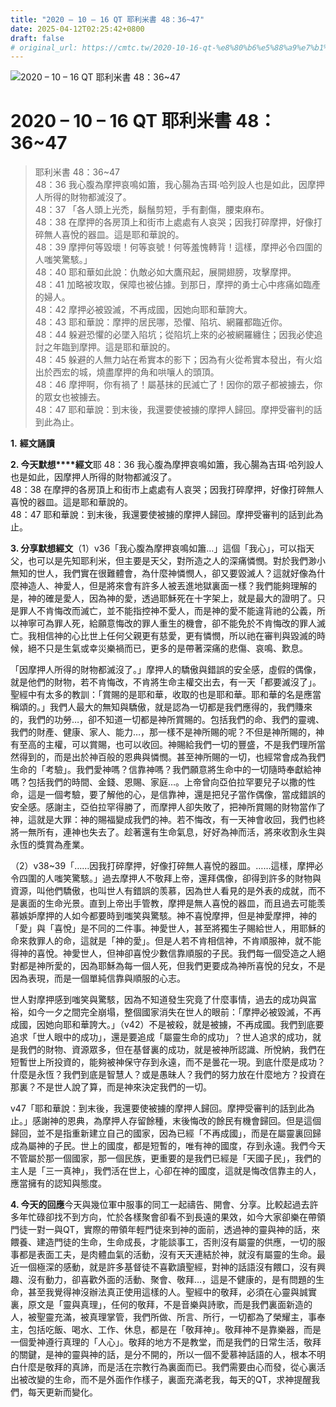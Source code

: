 ```yaml
---
title: "2020 – 10 – 16 QT 耶利米書 48：36~47"
date: 2025-04-12T02:25:42+0800
draft: false
# original_url: https://cmtc.tw/2020-10-16-qt-%e8%80%b6%e5%88%a9%e7%b1%b3%e6%9b%b8-48%ef%bc%9a3647
---
```


![2020 – 10 – 16 QT 耶利米書 48：36~47](/images/qt.jpg   "2020 – 10 – 16 QT 耶利米書 48：36~47")

# 2020 – 10 – 16 QT 耶利米書 48：36~47

> 耶利米書 48：36~47  
> 48：36 我心腹為摩押哀鳴如簫，我心腸為吉珥‧哈列設人也是如此，因摩押人所得的財物都滅沒了。  
> 48：37 「各人頭上光禿，鬍鬚剪短，手有劃傷，腰束麻布。  
> 48：38 在摩押的各房頂上和街市上處處有人哀哭；因我打碎摩押，好像打碎無人喜悅的器皿。這是耶和華說的。  
> 48：39 摩押何等毀壞！何等哀號！何等羞愧轉背！這樣，摩押必令四圍的人嗤笑驚駭。」  
> 48：40 耶和華如此說：仇敵必如大鷹飛起，展開翅膀，攻擊摩押。  
> 48：41 加略被攻取，保障也被佔據。到那日，摩押的勇士心中疼痛如臨產的婦人。  
> 48：42 摩押必被毀滅，不再成國，因她向耶和華誇大。  
> 48：43 耶和華說：摩押的居民哪，恐懼、陷坑、網羅都臨近你。  
> 48：44 躲避恐懼的必墜入陷坑；從陷坑上來的必被網羅纏住；因我必使追討之年臨到摩押。這是耶和華說的。  
> 48：45 躲避的人無力站在希實本的影下；因為有火從希實本發出，有火焰出於西宏的城，燒盡摩押的角和哄嚷人的頭頂。  
> 48：46 摩押啊，你有禍了！屬基抹的民滅亡了！因你的眾子都被擄去，你的眾女也被擄去。  
> 48：47 耶和華說：到末後，我還要使被擄的摩押人歸回。摩押受審判的話到此為止。

**1.** **經文誦讀**

**2. 今天默想****經文**耶 48：36 我心腹為摩押哀鳴如簫，我心腸為吉珥‧哈列設人也是如此，因摩押人所得的財物都滅沒了。  
48：38 在摩押的各房頂上和街市上處處有人哀哭；因我打碎摩押，好像打碎無人喜悅的器皿。這是耶和華說的。  
48：47 耶和華說：到末後，我還要使被擄的摩押人歸回。摩押受審判的話到此為止。

**3. 分享默想經文**（1）v36「我心腹為摩押哀鳴如簫…」這個「我心」，可以指天父，也可以是先知耶利米，但主要是天父，對所造之人的深痛憐憫。對於我們渺小無知的世人，我們實在很難體會，為什麼神憐憫人，卻又要毀滅人？這就好像為什麼神造人、神愛人，但是將來會有許多人被丟進地獄裏面一樣？我們能夠理解的是，神的確是愛人，因為神的愛，透過耶穌死在十字架上，就是最大的證明了。只是罪人不肯悔改而滅亡，並不能指控神不愛人，而是神的愛不能違背祂的公義，所以神寧可為罪人死，給願意悔改的罪人重生的機會，卻不能免於不肯悔改的罪人滅亡。我相信神的心比世上任何父親更有慈愛，更有憐憫，所以祂在審判與毀滅的時候，絕不只是生氣或幸災樂禍而已，更多的是帶著深痛的悲傷、哀鳴、歎息。

「因摩押人所得的財物都滅沒了。」摩押人的驕傲與錯誤的安全感，虛假的偶像，就是他們的財物，若不肯悔改，不肯將生命主權交出去，有一天「都要滅沒了」。聖經中有太多的教訓：「賞賜的是耶和華，收取的也是耶和華。耶和華的名是應當稱頌的。」我們人最大的無知與驕傲，就是認為一切都是我們應得的，我們賺來的，我們的功勞…，卻不知道一切都是神所賞賜的。包括我們的命、我們的靈魂、我們的財產、健康、家人、能力…，那一樣不是神所賜的呢？不但是神所賜的，神有至高的主權，可以賞賜，也可以收回。神賜給我們一切的豐盛，不是我們理所當然得到的，而是出於神百般的恩典與憐憫。甚至神所賜的一切，也經常會成為我們生命的「考驗」。我們愛神嗎？信靠神嗎？我們願意將生命中的一切隨時奉獻給神嗎？包括我們的時間、金錢、恩賜、家庭…。上帝曾向亞伯拉罕要兒子以撒的性命，這是一個考驗，要了解他的心，是信靠神，還是把兒子當作偶像，當成錯誤的安全感。感謝主，亞伯拉罕得勝了，而摩押人卻失敗了，把神所賞賜的財物當作了神，這就是大罪：神的賜福變成我們的神。若不悔改，有一天神會收回，我們也終將一無所有，連神也失去了。趁著還有生命氣息，好好為神而活，將來收割永生與永恆的獎賞為產業。

（2）v38~39「……因我打碎摩押，好像打碎無人喜悅的器皿。……這樣，摩押必令四圍的人嗤笑驚駭。」過去摩押人不敬拜上帝，還拜偶像，卻得到許多的財物與資源，叫他們驕傲，也叫世人有錯誤的羡慕，因為世人看見的是外表的成就，而不是裏面的生命光景。直到上帝出手管教，摩押是無人喜悅的器皿，而且過去可能羡慕嫉妒摩押的人如今都要時到嗤笑與驚駭。神不喜悅摩押，但是神愛摩押，神的「愛」與「喜悅」是不同的二件事。神愛世人，甚至將獨生子賜給世人，用耶穌的命來救罪人的命，這就是「神的愛」。但是人若不肯相信神，不肯順服神，就不能得神的喜悅。神愛世人，但神卻喜悅少數信靠順服的子民。我們每一個受造之人絕對都是神所愛的，因為耶穌為每一個人死，但我們更要成為神所喜悅的兒女，不是因為表現，而是一個單純信靠與順服的心志。

世人對摩押感到嗤笑與驚駭，因為不知道發生究竟了什麼事情，過去的成功與富裕，如今一夕之間完全崩塌，整個國家消失在世人的眼前：「摩押必被毀滅，不再成國，因她向耶和華誇大。」（v42）不是被殺，就是被擄，不再成國。我們到底要追求「世人眼中的成功」，還是要追成「屬靈生命的成功」？世人追求的成功，就是我們的財物、資源眾多，但在基督裏的成功，就是被神所認識、所悅納，我們在短暫世上所投資的，能夠被神保守存到永遠，而不是曇花一現。到底什麼是成功？什麼是永恆？我們到底是智慧人？或是愚昧人？我們的努力放在什麼地方？投資在那裏？不是世人說了算，而是神來決定我們的一切。

v47「耶和華說：到末後，我還要使被擄的摩押人歸回。摩押受審判的話到此為止。」感謝神的恩典，為摩押人存留餘種，末後悔改的餘民有機會歸回。但是這個歸回，並不是指重新建立自己的國家，因為已經「不再成國」，而是在屬靈裏回歸成為屬神的子民。世上的國度，都是短暫的，唯有神的國度，存到永遠。我們今天不管屬於那一個國家，那一個民族，更重要的是我們已經是「天國子民」，我們的主人是「三一真神」，我們活在世上，心卻在神的國度，這就是悔改信靠主的人，應當擁有的認知與態度。

**4. 今天的回應**今天與幾位軍中服事的同工一起禱告、開會、分享。比較起過去許多年忙碌卻找不到方向，忙於各樣聚會卻看不到長遠的果效，如今大家卻樂在帶領門徒一對一與QT，實際的帶領年輕門徒來到神的面前，透過神的靈與神的話，來餵養、建造門徒的生命，生命成長，才能談事工，否則沒有屬靈的供應，一切的服事都是表面工夫，是肉體血氣的活動，沒有天天連結於神，就沒有屬靈的生命。最近一個極深的感動，就是許多基督徒不喜歡讀聖經，對神的話語沒有餵口，沒有興趣、沒有動力，卻喜歡外面的活動、聚會、敬拜…，這是不健康的，是有問題的生命，甚至我覺得神沒辦法真正使用這樣的人。聖經中的敬拜，必須在心靈與誠實裏，原文是「靈與真理」，任何的敬拜，不是音樂與詩歌，而是我們裏面新造的人，被聖靈充滿，被真理掌管，我們所做、所言、所行，一切都為了榮耀主，事奉主，包括吃飯、喝水、工作、休息，都是在「敬拜神」。敬拜神不是靠樂器，而是一個愛神遵行真理的「人心」。敬拜的地方不是教堂，而是我們的日常生活，敬拜的關鍵，是神的靈與神的話，是分不開的，所以一個不愛慕神話語的人，根本不明白什麼是敬拜的真諦，而是活在宗教行為裏面而已。我們需要由心而發，從心裏活出被改變的生命，而不是外面作作樣子，裏面充滿老我，每天的QT，求神提醒我們，每天更新而變化。